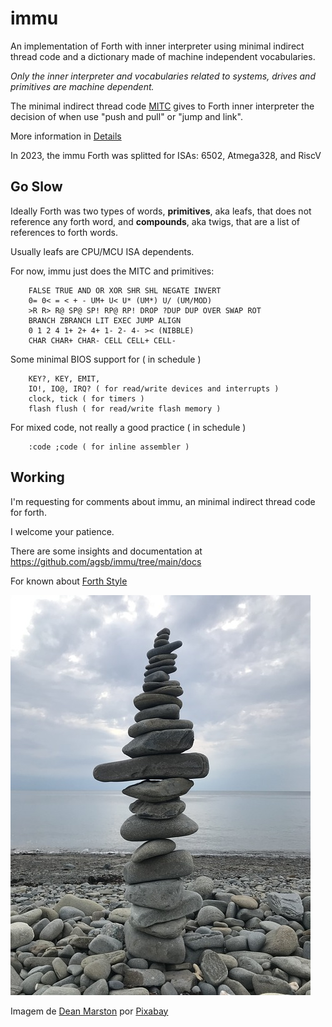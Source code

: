 # immu

An implementation of Forth with inner interpreter using minimal indirect thread code and a dictionary made of machine independent vocabularies. 
  
_Only the inner interpreter and vocabularies related to systems, drives and primitives are machine dependent._

The minimal indirect thread code [MITC](https://github.com/agsb/f2u/blob/main/small%20MITC%20Forth%20en.pdf) gives to Forth inner interpreter the decision of when use "push and pull" or "jump and link".

More information in [Details](https://github.com/agsb/immu/blob/main/Details.md)

In 2023, the immu Forth was splitted for ISAs: 6502, Atmega328, and RiscV

## Go Slow

Ideally Forth was two types of words, **primitives**, aka leafs, that does not reference any forth word, and **compounds**, aka twigs, that are a list of references to forth words. 

Usually leafs are CPU/MCU ISA dependents.

For now, immu just does the MITC and primitives: 

        FALSE TRUE AND OR XOR SHR SHL NEGATE INVERT
        0= 0< = < + - UM+ U< U* (UM*) U/ (UM/MOD)
        >R R> R@ SP@ SP! RP@ RP! DROP ?DUP DUP OVER SWAP ROT 
        BRANCH ZBRANCH LIT EXEC JUMP ALIGN 
        0 1 2 4 1+ 2+ 4+ 1- 2- 4- >< (NIBBLE)
        CHAR CHAR+ CHAR- CELL CELL+ CELL-

Some minimal BIOS support for ( in schedule )
      
        KEY?, KEY, EMIT, 
        IO!, IO@, IRQ? ( for read/write devices and interrupts )
        clock, tick ( for timers )
        flash flush ( for read/write flash memory )

For mixed code, not really a good practice ( in schedule ) 

        :code ;code ( for inline assembler )
        
## Working

I'm requesting for comments about immu, an minimal indirect thread code for forth. 

I welcome your patience.

There are some insights and documentation at
      https://github.com/agsb/immu/tree/main/docs 
      
For known about [Forth Style](http://www.forth.org/forth_style.html)

![image](https://github.com/agsb/immu/blob/main/beach-g681c55cdd_640.jpg)

Imagem de <a href="https://pixabay.com/pt/users/deanmarston-10862868/?utm_source=link-attribution&amp;utm_medium=referral&amp;utm_campaign=image&amp;utm_content=4388135">Dean Marston</a> por <a href="https://pixabay.com/pt/?utm_source=link-attribution&amp;utm_medium=referral&amp;utm_campaign=image&amp;utm_content=4388135">Pixabay</a>
